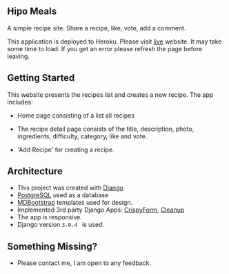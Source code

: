 
## Hipo Meals

A simple recipe site. Share a recipe, like, vote, add a comment.

This application is deployed to Heroku. Please visit [live](https://hipomeals.herokuapp.com) website. It may take some time to load. If you get an error please refresh the page before leaving.

## Getting Started

This website presents the recipes list and creates a new recipe. The app includes:

- Home page consisting of a list all recipes

- The recipe detail page consists of the title, description, photo, ingredients, difficulty, category, like and vote.

- 'Add Recipe' for creating a recipe.
  

## Architecture

- This project was created with [Django]([https://docs.djangoproject.com/en/3.0/](https://docs.djangoproject.com/en/3.0/))
- [PostgreSQL]([https://www.postgresql.org/](https://www.postgresql.org/)) used as a database
- [MDBootstrap]([https://mdbootstrap.com/](https://mdbootstrap.com/)) templates used for design.
- Implemented 3rd party Django Apps: [CrispyForm](https://django-crispy-forms.readthedocs.io/en/latest/), [Cleanup]([https://pypi.org/project/django-cleanup/](https://pypi.org/project/django-cleanup/))
- The app is responsive.  
- Django version ```3.0.4 ``` is used.  
  
## Something Missing?  
  
- Please contact me, I am open to any feedback.
